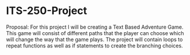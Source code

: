 # ITS-250-Project
Proposal:
For this project I will be creating a Text Based Adventure Game. This game will consist of different paths that the player can choose which will change the way that the game plays. The project will contain loops to repeat functions as well as if statements to create the branching choices.
